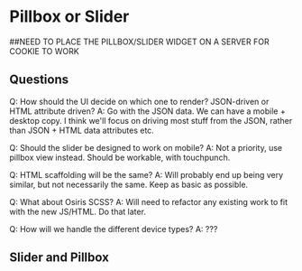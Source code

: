 # Pillbox or Slider

##NEED TO PLACE THE PILLBOX/SLIDER WIDGET ON A SERVER FOR COOKIE TO WORK

## Questions

Q: How should the UI decide on which one to render? JSON-driven or HTML attribute driven?
A: Go with the JSON data. We can have a mobile + desktop copy. I think we'll focus on driving most stuff from the JSON, rather than JSON + HTML data attributes etc.

Q: Should the slider be designed to work on mobile?
A: Not a priority, use pillbox view instead. Should be workable, with touchpunch.

Q: HTML scaffolding will be the same?
A: Will probably end up being very similar, but not necessarily the same. Keep as basic as possible.

Q: What about Osiris SCSS?
A: Will need to refactor any existing work to fit with the new JS/HTML. Do that later.

Q: How will we handle the different device types?
A: ???

## Slider and Pillbox


 